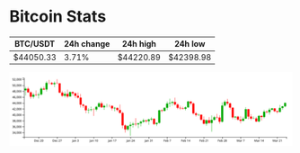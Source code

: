 # Bitcoin Stats

BTC/USDT|24h change|24h high|24h low|
|---|---|---|---|
|$44050.33|3.71%|$44220.89|$42398.98|

<img src="./chart.svg">
